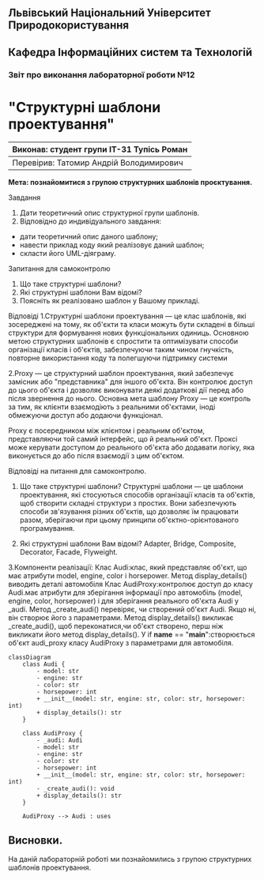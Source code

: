 ## Львівський Національний Університет Природокористування
## Кафедра Інформаційних систем та Технологій



### Звіт про виконання лабораторної роботи №12
# "Структурні шаблони проектування"



| Виконав: студент групи ІТ-31 Тупісь Роман |
|----------------------------------------------------|
| Перевірив: Татомир Андрій Володимирович            |




**Мета: познайомитися з групою структурних шаблонів проєктування.**


Завдання

1. Дати теоретичний опис структурної групи шаблонів.
2. Відповідно до индивідуального завдання:
- дати теоретичний опис даного шаблону;
- навести приклад коду який реалізовує даний шаблон;
- скласти його UML-діяграму.

Запитання для самоконтролю
1. Що таке структурні шаблони?
2. Які структурні шаблони Вам відомі?
3. Поясніть як реалізовано шаблон у Вашому прикладі.


Відповіді
1.Структурні шаблони проектування — це клас шаблонів, які зосереджені на тому, як об'єкти та класи можуть бути складені в більші структури для формування нових функціональних одиниць. Основною метою структурних шаблонів є спростити та оптимізувати способи організації класів і об'єктів, забезпечуючи таким чином гнучкість, повторне використання коду та полегшуючи підтримку системи

2.Proxy — це структурний шаблон проектування, який забезпечує замісник або "представника" для іншого об'єкта. Він контролює доступ до цього об'єкта і дозволяє виконувати деякі додаткові дії перед або після звернення до нього. Основна мета шаблону Proxy — це контроль за тим, як клієнти взаємодіють з реальними об'єктами, іноді обмежуючи доступ або додаючи функціонал.

Proxy є посередником між клієнтом і реальним об'єктом, представляючи той самий інтерфейс, що й реальний об'єкт. Проксі може керувати доступом до реального об'єкта або додавати логіку, яка виконується до або після взаємодії з цим об'єктом.

Відповіді на питання для самоконтролю.
1. Що таке структурні шаблони?
Структурні шаблони — це шаблони проектування, які стосуються способів організації класів та об'єктів, щоб створити складні структури з простих. Вони забезпечують способи зв'язування різних об'єктів, що дозволяє їм працювати разом, зберігаючи при цьому принципи об'єктно-орієнтованого програмування.

2. Які структурні шаблони Вам відомі?
Adapter, Bridge, Composite, Decorator, Facade, Flyweight.

3.Компоненти реалізації:
Клас Audi:клас, який представляє об'єкт, що має атрибути model, engine, color і horsepower.
Метод display_details() виводить деталі автомобіля
Клас AudiProxy:контролює доступ до класу Audi.має атрибути для зберігання інформації про автомобіль (model, engine, color, horsepower) і для зберігання реального об'єкта Audi у _audi.
Метод _create_audi() перевіряє, чи створений об'єкт Audi. Якщо ні, він створює його з параметрами.
Метод display_details() викликає _create_audi(), щоб переконатися,чи об'єкт створено, перш ніж викликати його метод display_details().
У if __name__ == "__main__":створюється об'єкт audi_proxy класу AudiProxy з параметрами для автомобіля.

```mermaid
classDiagram
    class Audi {
        - model: str
        - engine: str
        - color: str
        - horsepower: int
        + __init__(model: str, engine: str, color: str, horsepower: int)
        + display_details(): str
    }

    class AudiProxy {
        - _audi: Audi
        - model: str
        - engine: str
        - color: str
        - horsepower: int
        + __init__(model: str, engine: str, color: str, horsepower: int)
        - _create_audi(): void
        + display_details(): str
    }

    AudiProxy --> Audi : uses
```
## Висновки. 
На даній лабораторній роботі ми познайомились з групою структурних шаблонів проектування. 

